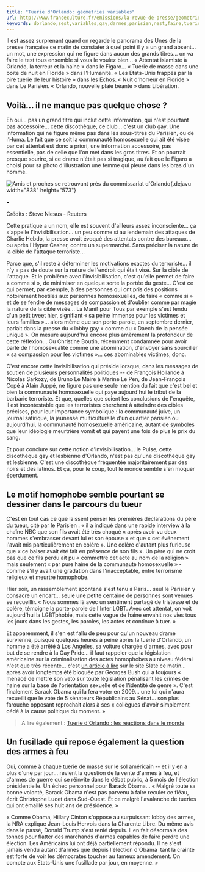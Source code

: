 ```yaml
---
title: "Tuerie d'Orlando: géométries variables"
url: http://www.franceculture.fr/emissions/la-revue-de-presse/geometries-variables
keywords: dorlando,sest,variables,gay,darmes,parisien,nest,faire,tuerie,obama,communauté,cest,géométries
---
```

Il est assez surprenant quand on regarde le panorama des Unes de la presse française ce matin de constater à quel point il y a un grand absent... un mot, une expression qui ne figure dans aucun des grands titres... on va faire le test tous ensemble si vous le voulez bien... « Attentat islamiste à Orlando, la terreur et la haine » dans le Figaro... « Tuerie de masse dans une boite de nuit en Floride » dans l'Humanité. « Les Etats-Unis frappés par la pire tuerie de leur histoire » dans les Echos. « Nuit d'horreur en Floride » dans Le Parisien. « Orlando, nouvelle plaie béante » dans Libération.

Voilà... il ne manque pas quelque chose ?
-----------------------------------------

Eh oui... pas un grand titre qui inclut cette information, qui n'est pourtant pas accessoire... cette discothèque, ce club... c'est un club gay. Une information qui ne figure même pas dans les sous-titres du Parisien, ou de l'Huma. Le fait que ce soit la communauté homosexuelle qui ait été visée par cet attentat est donc a priori, une information accessoire, pas essentielle, pas de celle que l'on met dans les gros titres. Et on pourrait presque sourire, si ce drame n'était pas si tragique, au fait que le Figaro a choisi pour sa photo d'illustration une femme qui pleure dans les bras d'un homme.

![Amis et proches se retrouvant près du commissariat d\'Orlando](/img/_default.png){.dejavu width="838" height="573"}

•

Crédits : Steve Niesus - Reuters

Cette pratique a un nom, elle est souvent d'ailleurs assez inconsciente... ça s'appelle l'invisibilisation... un peu comme si au lendemain des attaques de Charlie Hebdo, la presse avait évoqué des attentats contre des bureaux... ou après l'Hyper Casher, contre un supermarché. Sans préciser la nature de la cible de l'attaque terroriste...

Parce que, s'il reste à déterminer les motivations exactes du terroriste... il n'y a pas de doute sur la nature de l'endroit qui était visé. Sur la cible de l'attaque. Et le problème avec l'invisibilisation, c'est qu'elle permet de faire « comme si », de minimiser en quelque sorte la portée du geste... C'est ce qui permet, par exemple, à des personnes qui ont pris des positions notoirement hostiles aux personnes homosexuelles, de faire « comme si » et de se fendre de messages de compassion et d'oublier comme par magie la nature de la cible visée... La Manif pour Tous par exemple s'est fendu d'un petit tweet hier, signifiant « sa peine immense pour les victimes et leurs familles »... alors même que son porte-parole, en septembre dernier, parlait dans la presse du « lobby gay » comme du « Daech de la pensée unique ». On mesure aujourd'hui encore plus amèrement la profondeur de cette réflexion... Ou Christine Boutin, récemment condamnée pour avoir parlé de l'homosexualité comme une abomination, d'envoyer sans sourciller « sa compassion pour les victimes »... ces abominables victimes, donc.

C'est encore cette invisibilisation qui préside lorsque, dans les messages de soutien de plusieurs personnalités politiques -- de François Hollande à Nicolas Sarkozy, de Bruno Le Maire à Marine Le Pen, de Jean-François Copé à Alain Juppé, ne figure pas une seule mention du fait que c'est bel et bien la communauté homosexuelle qui paye aujourd'hui le tribut de la barbarie terroriste. Et que, quelles que soient les conclusions de l'enquête, il est incontestable que les terroristes cherchent à atteindre des cibles précises, pour leur importance symbolique : la communauté juive, un journal satirique, la jeunesse multiculturelle d'un quartier parisien ou aujourd'hui, la communauté homosexuelle américaine, autant de symboles que leur idéologie meurtrière vomit et qui payent une fois de plus le prix du sang.

Et pour conclure sur cette notion d'invisibilisation... le Pulse, cette discothèque gay et lesbienne d'Orlando, n'est pas qu'une discothèque gay et lesbienne. C'est une discothèque fréquentée majoritairement par des noirs et des latinos. Et ça, pour le coup, tout le monde semble s'en moquer éperdument.

Le motif homophobe semble pourtant se dessiner dans le parcours du tueur
------------------------------------------------------------------------

C'est en tout cas ce que laissent penser les premières déclarations du père du tueur, cité par le Parisien : « il a indiqué dans une rapide interview à la chaîne NBC que son fils avait été très choqué « après avoir vu deux hommes s'embrasser devant lui et son épouse » et que « cet événement l'avait mis particulièrement en colère ». Une colère d'autant plus furieuse que « ce baiser avait été fait en présence de son fils ». Un père qui ne croit pas que ce fils perdu ait pu « commettre cet acte au nom de la religion » mais seulement « par pure haine de la communauté homosexuelle » - comme s'il y avait une gradation dans l'inacceptable, entre terrorisme religieux et meurtre homophobe.

Hier soir, un rassemblement spontané s'est tenu à Paris... seul le Parisien y consacre un encart... seule une petite centaine de personnes sont venues se recueillir. « Nous sommes là avec un sentiment partagé de tristesse et de colère, témoigne la porte-parole de l'Inter LGBT. Avec cet attentat, on voit aujourd'hui la LGBTphobie, mais cette vague de haine envahit nos vies tous les jours dans les gestes, les paroles, les actes et continue à tuer. »

Et apparemment, il s'en est fallu de peu pour qu'un nouveau drame survienne, puisque quelques heures à peine après la tuerie d'Orlando, un homme a été arrêté à Los Angeles, sa voiture chargée d'armes, avec pour but de se rendre à la Gay Pride... il faut rappeler que la législation américaine sur la criminalisation des actes homophobes au niveau fédéral n'est que très récente... c'est [un article à lire](http://www.slate.fr/story/119415/attentats%2Dcommunaute%2Dlgbt%2Detats%2Dunis) sur le site Slate ce matin... après avoir longtemps été bloquée par Georges Bush qui a toujours « menacé de mettre son veto sur toute législation pénalisant les crimes de haine sur la base de l'orientation sexuelle et de l'identité de genre ». C'est finalement Barack Obama qui la fera voter en 2009... une loi qui n'aura recueilli que le vote de 5 sénateurs Républicains au Sénat... son plus farouche opposant reprochait alors à ses « collègues d'avoir simplement cédé à la cause politique du moment. »

> A lire également : [Tuerie d\'Orlando : les réactions dans le monde](http://www.franceculture.fr/politique/tuerie%2Dd%2Dorlando%2Dles%2Dreactions%2Ddans%2Dle%2Dmonde?xtmc=orlando&xtnp=1&xtcr=6)

Un fusillade qui repose également la question des armes à feu
-------------------------------------------------------------

Oui, comme à chaque tuerie de masse sur le sol américain -- et il y en a plus d'une par jour... revient la question de la vente d'armes à feu, et d'armes de guerre qui se réinvite dans le débat public, à 5 mois de l'élection présidentielle. Un échec personnel pour Barack Obama... « Malgré toute sa bonne volonté, Barack Obama n'est pas parvenu à faire reculer ce fléau, écrit Christophe Lucet dans Sud-Ouest. Et ce malgré l'avalanche de tueries qui ont émaillé ses huit ans de présidence. »

« Comme Obama, Hillary Cinton s'oppose au surpuissant lobby des armes, la NRA explique Jean-Louis Hervois dans la Charente Libre. Du même avis dans le passé, Donald Trump s'est renié depuis. Il en fait désormais des tonnes pour flatter des marchands d'armes capables de faire perdre une élection. Les Américains lui ont déjà partiellement répondu. Il ne s'est jamais vendu autant d'armes que depuis l'élection d'Obama  tant la crainte est forte de voir les démocrates toucher au fameux amendement. On compte aux Etats-Unis une fusillade par jour, en moyenne. »
